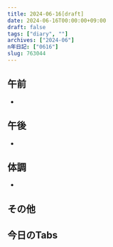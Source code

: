 ```yaml
---
title: 2024-06-16[draft]
date: 2024-06-16T00:00:00+09:00
draft: false
tags: ["diary", ""]
archives: ["2024-06"]
n年日記: ["0616"]
slug: 763044
---
```

## 午前
- 
## 午後
- 
## 体調
- 
## その他
## 今日のTabs